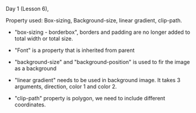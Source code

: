Day 1 (Lesson 6),

Property used: Box-sizing, Background-size, linear gradient, clip-path.

- "box-sizing - borderbox", borders and padding are no longer added to total width or total size.

- "Font" is a property that is inherited from parent

- "background-size" and "background-position" is used to fir the image as a background

- "linear gradient" needs to be used in background image. It takes 3 arguments, direction, color 1 and color 2.

- "clip-path" property is polygon, we need to include different coordinates.
